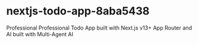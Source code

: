 # nextjs-todo-app-8aba5438
Professional Professional Todo App built with Next.js v13+ App Router and AI built with Multi-Agent AI
